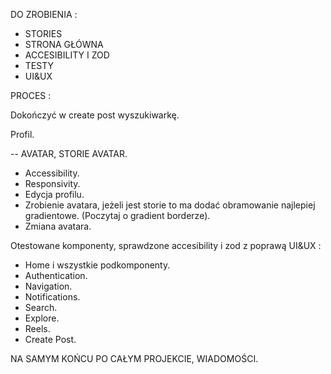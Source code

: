 DO ZROBIENIA :

- STORIES
- STRONA GŁÓWNA
- ACCESIBILITY I ZOD
- TESTY
- UI&UX

PROCES :

Dokończyć w create post wyszukiwarkę.

Profil.

-- AVATAR, STORIE AVATAR.

- Accessibility.
- Responsivity.
- Edycja profilu.
- Zrobienie avatara, jeżeli jest storie to ma dodać obramowanie najlepiej gradientowe. (Poczytaj o gradient borderze).
- Zmiana avatara.

Otestowane komponenty, sprawdzone accesibility i zod z poprawą UI&UX :

- Home i wszystkie podkomponenty.
- Authentication.
- Navigation.
- Notifications.
- Search.
- Explore.
- Reels.
- Create Post.

NA SAMYM KOŃCU PO CAŁYM PROJEKCIE, WIADOMOŚCI.
